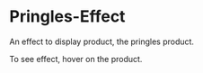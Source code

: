 # Pringles-Effect

An effect to display product, the pringles product.

To see effect, hover on the product.
